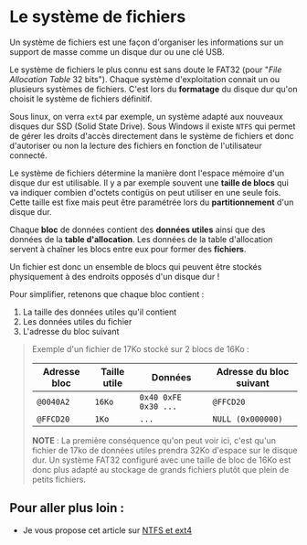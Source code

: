 # Le système de fichiers

Un système de fichiers est une façon d'organiser les informations sur un support
de masse comme un disque dur ou une clé USB.

Le système de fichiers le plus connu est sans doute le FAT32 (pour "_File 
Allocation Table_ 32 bits"). Chaque système d'exploitation connait un ou 
plusieurs systèmes de fichiers. C'est lors du **formatage** du disque dur qu'on
choisit le système de fichiers définitif.

Sous linux, on verra `ext4` par exemple, un système adapté aux nouveaux disques
dur SSD (Solid State Drive). Sous Windows il existe `NTFS` qui permet de gérer
les droits d'accès directement dans le système de fichiers et donc d'autoriser
ou non la lecture des fichiers en fonction de l'utilisateur connecté.

Le système de fichiers détermine la manière dont l'espace mémoire d'un disque
dur est utilisable. Il y a par exemple souvent une **taille de blocs** qui va
indiquer combien d'octets contigüs on peut utiliser en une seule fois. Cette
taille est fixe mais peut être paramétrée lors du **partitionnement** d'un 
disque dur.

Chaque **bloc** de données contient des **données utiles** ainsi que des données
de la **table d'allocation**. Les données de la table d'allocation servent à 
chaîner les blocs entre eux pour former des **fichiers**. 

Un fichier est donc un ensemble de blocs qui peuvent être stockés physiquement 
à des endroits opposés d'un disque dur !

Pour simplifier, retenons que chaque bloc contient :
1. La taille des données utiles qu'il contient
2. Les données utiles du fichier
3. L'adresse du bloc suivant

> Exemple d'un fichier de 17Ko stocké sur 2 blocs de 16Ko :
>
> | Adresse bloc |Taille utile   | Données                 | Adresse du bloc suivant |
> |--------------|---------------|-------------------------|-------------------------|
> | `@0040A2`    |  `16Ko`       | `0x40 0xFE 0x30 ...`    | `@FFCD20`
> | `@FFCD20`    |  `1Ko`        | `...`                   | `NULL (0x000000)`
>
>
> **NOTE** :
> La première conséquence qu'on peut voir ici, c'est qu'un fichier de 17ko de 
> données utiles prendra 32Ko d'espace sur le disque dur. Un système FAT32
> configuré avec une taille de bloc de 16Ko est donc plus adapté au stockage de 
> grands fichiers plutôt que plein de petits fichiers.

## Pour aller plus loin :

- Je vous propose cet article sur [NTFS et ext4](https://www.malekal.com/ntfs-ext4-comprendre-systemes-de-fichiers/)